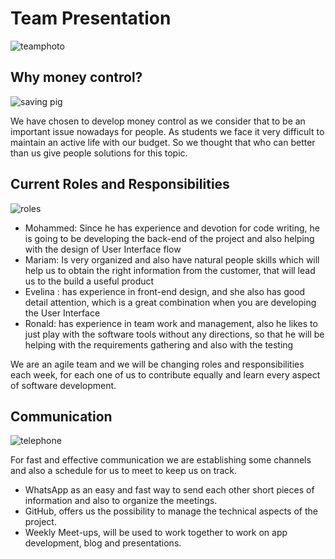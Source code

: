 # Team Presentation

![teamphoto]({{site.baseurl}}/images/Team.png)

## Why money control?


![saving pig]({{site.baseurl}}/images/pig.png)  

We have chosen to develop money control as we consider that to be an important issue nowadays for people. As students we face it very difficult to maintain an active life with our budget. So we thought that who can better than us give people solutions for this topic.

## Current Roles and Responsibilities

![roles]({{site.baseurl}}/images/penpaper.png)

* Mohammed: Since he has experience and devotion for code writing, he is going to be developing the back-end of the project and also helping with the design of User Interface flow
* Mariam: Is very organized and also have natural people skills which will help us to obtain the right information from the customer, that will lead us to the build a useful product
* Evelina : has experience in front-end design, and she also has good detail attention, which is a great combination when you are developing the User Interface
* Ronald: has experience in team work and management, also he likes to just play with the software tools without any directions, so that he will be helping with the requirements gathering and also with the testing

We are an agile team and we will be changing roles and responsibilities each week, for each one of us to contribute equally and learn every aspect of software development.

## Communication

![telephone]({{site.baseurl}}/images/telephone.png)

For fast and effective communication we are establishing some channels and also a schedule for us to meet to keep us on track.
* WhatsApp as an easy and fast way to send each other short pieces of information and also to organize the meetings.
* GitHub, offers us the possibility to manage the technical aspects of the  project.
* Weekly Meet-ups, will be used to work together to work on app development, blog and presentations.
